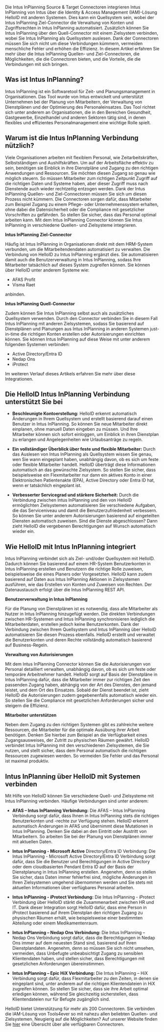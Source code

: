 Die Intus InPlanning Source & Target Connectoren integrieren Intus InPlanning von Intus über die Identity & Access Management (IAM)-Lösung HelloID mit anderen Systemen. Dies kann ein Quellsystem sein, wobei der Intus InPlanning Ziel-Connector die Verwaltung von Konten und Zugriffsrechten in Intus InPlanning automatisiert. Zusätzlich können Sie Intus InPlanning über den Quell-Connector mit einem Zielsystem verbinden, wobei Sie Intus InPlanning als Quellsystem auslesen. Dank der Connectoren müssen Sie sich nicht um diese Verbindungen kümmern, vermeiden menschliche Fehler und erhöhen die Effizienz. In diesem Artikel erfahren Sie mehr über die Intus InPlanning Quellen- und Ziel-Connectoren, die Möglichkeiten, die die Connectoren bieten, und die Vorteile, die die Verbindungen mit sich bringen.

## Was ist Intus InPlanning?

Intus InPlanning ist ein Softwaretool für Zeit- und Planungsmanagement in Organisationen. Das Tool wurde von Intus entwickelt und unterstützt Unternehmen bei der Planung von Mitarbeitern, der Verwaltung von Dienstplänen und der Optimierung des Personaleinsatzes. Das Tool richtet sich unter anderem an Organisationen, die in den Bereichen Gesundheit, Gastgewerbe, Einzelhandel und anderen Sektoren tätig sind, in denen flexibles und effizientes Personalmanagement eine wichtige Rolle spielt.

## Warum ist die Intus InPlanning Verbindung nützlich?

Viele Organisationen arbeiten mit flexiblem Personal, wie Zeitarbeitskräften, Selbstständigen und Aushilfskräften. Um auf der Arbeitsfläche effektiv zu sein, benötigen sie Einblick in ihre Dienstpläne und Zugang zu den richtigen Anwendungen und Ressourcen. Sie möchten diesen Zugang so genau wie möglich steuern. So müssen Mitarbeiter zum richtigen Zeitpunkt Zugriff auf die richtigen Daten und Systeme haben, aber dieser Zugriff muss nach Dienstende auch wieder rechtzeitig entzogen werden. Dank der Intus InPlanning Quellen- und Ziel-Connectoren müssen Sie sich um diesen Prozess nicht kümmern. Die Connectoren sorgen dafür, dass Mitarbeiter zum Beispiel Zugang zu einem Pflege- oder Unternehmenssystem erhalten, ohne dabei die Datensicherheit oder die Compliance mit gesetzlicher Vorschriften zu gefährden. So stellen Sie sicher, dass das Personal optimal arbeiten kann. Mit dem Intus InPlanning Connector können Sie Intus InPlanning in verschiedene Quellen- und Zielsysteme integrieren.

**Intus InPlanning Ziel-Connector**

Häufig ist Intus InPlanning in Organisationen direkt mit dem HRM-System verbunden, um die Mitarbeitendendaten automatisiert zu verwalten. Die Verbindung von HelloID zu Intus InPlanning ergänzt dies. Sie automatisieren damit auch die Benutzerverwaltung in Intus InPlanning, sodass Ihre Mitarbeiter tatsächlich auf dieses System zugreifen können. Sie können über HelloID unter anderem Systeme wie:

* AFAS Profit
* Visma Raet

anbinden.

**Intus InPlanning Quell-Connector**

Zudem können Sie Intus InPlanning selbst auch als zusätzliches Quellsystem verwenden. Durch den Connector verbinden Sie in diesem Fall Intus InPlanning mit anderen Zielsystemen, sodass Sie basierend auf Dienstplänen und Planungen aus Intus InPlanning in anderen Systemen just-in-time die richtigen Konten erstellen oder Autorisierungen einrichten können. Sie können Intus InPlanning auf diese Weise mit unter anderem folgenden Systemen verbinden:

* Active Directory/Entra ID
* Nedap Ons
* iProtect

Im weiteren Verlauf dieses Artikels erfahren Sie mehr über diese Integrationen.

## Die HelloID Intus InPlanning Verbindung unterstützt Sie bei

* **Beschleunigte Kontoerstellung:** HelloID erkennt automatisch Änderungen in Ihrem Quellsystem und erstellt basierend darauf einen Benutzer in Intus InPlanning. So können Sie neue Mitarbeiter direkt einplanen, ohne manuell Daten eingeben zu müssen. Und Ihre Mitarbeiter können sich sofort einloggen, um Einblick in ihren Dienstplan zu erlangen und Angelegenheiten wie Urlaubsanträge zu regeln.

* **Ein vollständiger Überblick über feste und flexible Mitarbeiter:** Durch das Auslesen von Intus InPlanning als Quellsystem wissen Sie genau, wen Sie wann eingeplant haben, unabhängig davon, ob es sich um feste oder flexible Mitarbeiter handelt. HelloID überträgt diese Informationen automatisch an das gewünschte Zielsystem. So stellen Sie sicher, dass beispielsweise ein Flexmitarbeiter nur dann ein aktives Konto in einer Elektronischen Patientenakte (EPA), Active Directory oder Entra ID hat, wenn er tatsächlich eingeplant ist.

* **Verbesserter Servicegrad und stärkere Sicherheit:** Durch die Verbindung zwischen Intus InPlanning und den von HelloID ermöglichten Zielsystemen automatisieren Sie verschiedene Aufgaben, die das Serviceniveau und damit die Benutzerzufriedenheit verbessern. So können Sie unter anderem Autorisierungen basierend auf eingeteilten Diensten automatisch zuweisen. Sind die Dienste abgeschlossen? Dann zieht HelloID die vergebenen Berechtigungen auf Wunsch automatisch wieder ein.

## Wie HelloID mit Intus InPlanning integriert

Intus InPlanning verbindet sich als Ziel- und/oder Quellsystem mit HelloID. Dadurch können Sie basierend auf einem HR-System Benutzerkonten in Intus InPlanning erstellen und Benutzern die richtige Rolle zuweisen, beispielsweise die eines Planers oder Vorgesetzten. HelloID kann zudem basierend auf Daten aus Intus InPlanning Aktionen in Zielsystemen ausführen, wie das Erstellen von Konten und Zuweisen von Rechten. Der Datenaustausch erfolgt über die Intus InPlanning REST API.

**Benutzerverwaltung in Intus InPlanning**

Für die Planung von Dienstplänen ist es notwendig, dass alle Mitarbeiter als Nutzer in Intus InPlanning hinzugefügt werden. Die direkten Verbindungen zwischen HR-Systemen und Intus InPlanning synchronisieren lediglich die Mitarbeiterdaten, erstellen jedoch keine Benutzerkonten. Dank der Verbindung zwischen Ihrem Quellsystem und Intus InPlanning über HelloID automatisieren Sie diesen Prozess ebenfalls. HelloID erstellt und verwaltet die Benutzerkonten und deren Rechte vollständig automatisch basierend auf Business-Regeln.

**Verwaltung von Autorisierungen**

Mit dem Intus InPlanning Connector können Sie die Autorisierungen von Personal detailliert verwalten, unabhängig davon, ob es sich um feste oder temporäre Arbeitnehmer handelt. HelloID sorgt auf Basis der Dienstpläne in Intus InPlanning dafür, dass die Mitarbeiter immer zur richtigen Zeit den passenden Zugang haben, abhängig von der Art des Dienstes, den jemand leistet, und dem Ort des Einsatzes. Sobald der Dienst beendet ist, zieht HelloID die Autorisierungen zudem gegebenenfalls automatisch wieder ein. So stellen Sie die Compliance mit gesetzlichen Anforderungen sicher und steigern die Effizienz.

**Mitarbeiter unterstützen**

Neben dem Zugang zu den richtigen Systemen gibt es zahlreiche weitere Ressourcen, die Mitarbeiter für die optimale Ausübung ihrer Arbeit benötigen. Denken Sie hierbei zum Beispiel an die Verfügbarkeit eines Zugangsausweises, der Zutritt zu physischen Räumen gewährt. HelloID verbindet Intus InPlanning mit den verschiedenen Zielsystemen, die Sie nutzen, und stellt sicher, dass dem Personal automatisch die richtigen Ressourcen zugewiesen werden. So vermeiden Sie Fehler und das Personal ist maximal produktiv.

## Intus InPlanning über HelloID mit Systemen verbinden

Mit Hilfe von HelloID können Sie verschiedene Quell- und Zielsysteme mit Intus InPlanning verbinden. Häufige Verbindungen sind unter anderem:

* **AFAS – Intus InPlanning Verbindung:** Die AFAS – Intus InPlanning Verbindung sorgt dafür, dass Ihnen in Intus InPlanning stets die richtigen Benutzerkonten und -rechte zur Verfügung stehen. HelloID erkennt automatisch Änderungen in AFAS und übernimmt diese Mutationen in Intus InPlanning. Denken Sie dabei an den Eintritt oder Austritt von Mitarbeitern. So arbeiten Sie bei der Planung von Dienstplänen immer mit aktuellen Daten.

* **Intus InPlanning - Microsoft Active** Directory/Entra ID Verbindung: Die Intus InPlanning - Microsoft Active Directory/Entra ID Verbindung sorgt dafür, dass Sie die Benutzer und Berechtigungen in Active Directory oder dem cloudbasierten Pendant Entra ID auf der Basis der Dienstplanung in Intus InPlanning erstellen. Angenehm, denn so stellen Sie sicher, dass Daten immer fehlerfrei sind, mögliche Änderungen in Ihren Zielsystemen umgehend übernommen werden und Sie stets mit aktuellen Informationen über verfügbares Personal arbeiten.

* **Intus InPlanning - iProtect Verbindung:** Die Intus InPlanning - iProtect Verbindung über HelloID stärkt die Zusammenarbeit zwischen HR und IT. Dank dieser Integration sorgt HelloID dafür, dass eine Person in iProtect basierend auf ihrem Dienstplan den richtigen Zugang zu physischen Räumen erhält, wie beispielsweise einer bestimmten Abteilung oder einem Medikamentenraum.

* **Intus InPlanning – Nedap Ons Verbindung:** Die Intus InPlanning – Nedap Ons Verbindung sorgt dafür, dass die Berechtigungen in Nedap Ons immer auf dem neuesten Stand sind, basierend auf Ihren Dienstplandaten. Angenehm, denn so müssen Sie sich nicht umsehen, vermeiden, dass Unbefugte unbeabsichtigt Zugang zu sensiblen Klientendaten haben, und stellen sicher, dass Berechtigungen mit gesetzlichen Anforderungen übereinstimmen.

* **Intus InPlanning – Epic HiX Verbindung:** Die Intus InPlanning – HiX Verbindung sorgt dafür, dass Flexmitarbeiter zu den Zeiten, in denen sie eingeplant sind, unter anderem auf die richtigen Klientendateien in HiX zugreifen können. So stellen Sie sicher, dass sie ihre Arbeit optimal erledigen können, während Sie gleichzeitig sicherstellen, dass Klientendateien nur für Befugte zugänglich sind.

HelloID bietet Unterstützung für mehr als 200 Connectoren. Sie verbinden die IAM-Lösung von Tools4ever so mit nahezu allen beliebten Quellen- und Zielsystemen. Neugierig auf die Möglichkeiten? Auf unserer Website finden Sie <a href="https://www.tools4ever.nl/connectoren/">hier</a> eine Übersicht über alle verfügbaren Connectoren.